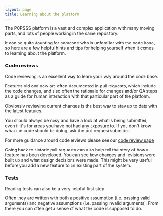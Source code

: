 ```yaml
---
layout: page
title: Learning about the platform
---
```


The POPSSS platform is a vast and complex application with many moving parts, and lots of people working in the same repository.

It can be quite daunting for someone who is unfamiliar with the code base, so here are a few helpful hints and tips for helping yourself when it comes to learning about the platform.


### Code reviews

Code reviewing is an excellent way to learn your way around the code base.

Features old and new are often documented in pull requests, which include the code changes, and also often the rationale for changes and/or QA steps as a guide for human interaction with that particular part of the platform.

Obviously reviewing current changes is the best way to stay up to date with the latest features.

You should always be nosy and have a look at what is being submitted, even if it's for areas you have not had any exposure to. If you don't know what the code should be doing, ask the pull request submitter.

For more guidance around code reviews please see our [code review page](/principles-and-practices/practices/code-reviews)

Going back to historic pull requests can also help tell the story of how a feature has been developed. You can see how changes and revisions were built up and what design decisions were made. This might be very useful before you add a new feature to an existing part of the system.
### Tests

Reading tests can also be a very helpful first step.

Often they are written with both a positive assumption (i.e. passing valid arguments) and negative assumptions (i.e. passing invalid arguments). From there you can often get a sense of what the code is supposed to do.
